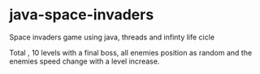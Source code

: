 java-space-invaders
===================

Space invaders game using java, threads and infinty life cicle

Total , 10 levels with a final boss, all enemies position as random and the enemies speed change with a level increase.
